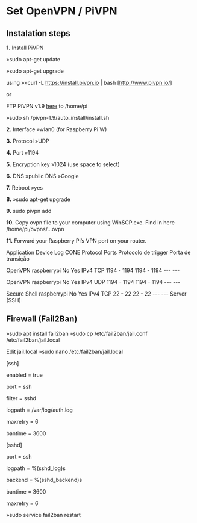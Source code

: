 # Set OpenVPN / PiVPN

## Instalation steps

**1.** Install PiVPN 

»sudo apt-get update

»sudo apt-get upgrade

using  »»curl -L https://install.pivpn.io | bash [http://www.pivpn.io/]

or

FTP PiVPN v1.9 [here](https://github.com/pivpn/pivpn/releases/tag/v1.9) to /home/pi

»sudo sh /pivpn-1.9/auto_install/install.sh

**2.** Interface »wlan0 (for Raspberry Pi W)

**3.** Protocol »UDP

**4.** Port »1194

**5.** Encryption key »1024 (use space to select)

**6.** DNS »public DNS      »Google

**7.** Reboot »yes

**8.** »sudo apt-get upgrade

**9.** sudo pivpn add

**10.** Copy ovpn file to your computer using WinSCP.exe. Find in here /home/pi/ovpns/...ovpn

**11.** Forward your Raspberry Pi’s VPN port on your router.

Application   Device	    Log	CONE	Protocol	  Ports	                  Protocolo de trigger	Porta de transição	

OpenVPN	      raspberrypi	No	Yes	  IPv4	TCP	  1194 - 1194	1194 - 1194	---	                  ---		


OpenVPN	      raspberrypi	No	Yes	  IPv4	UDP	  1194 - 1194	1194 - 1194	---	                  ---		


Secure Shell  raspberrypi	No	Yes	  IPv4	TCP	  22 - 22	22 - 22	        ---	                  ---
Server (SSH)	



## Firewall (Fail2Ban)

»sudo apt install fail2ban
»sudo cp /etc/fail2ban/jail.conf /etc/fail2ban/jail.local

Edit jail.local
»sudo nano /etc/fail2ban/jail.local

[ssh]

enabled  = true

port     = ssh

filter   = sshd

logpath  = /var/log/auth.log

maxretry = 6

bantime  = 3600

[sshd]

port    = ssh

logpath = %(sshd_log)s

backend = %(sshd_backend)s

bantime  = 3600

maxretry = 6

»sudo service fail2ban restart

